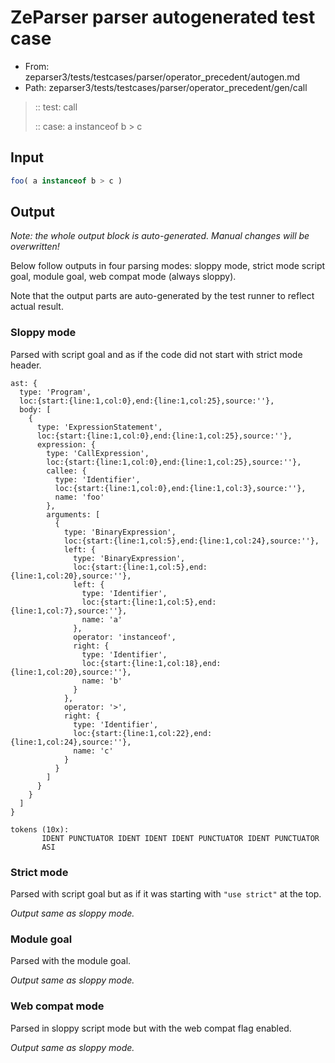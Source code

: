 # ZeParser parser autogenerated test case

- From: zeparser3/tests/testcases/parser/operator_precedent/autogen.md
- Path: zeparser3/tests/testcases/parser/operator_precedent/gen/call

> :: test: call
>
> :: case: a instanceof b > c

## Input


`````js
foo( a instanceof b > c )
`````

## Output

_Note: the whole output block is auto-generated. Manual changes will be overwritten!_

Below follow outputs in four parsing modes: sloppy mode, strict mode script goal, module goal, web compat mode (always sloppy).

Note that the output parts are auto-generated by the test runner to reflect actual result.

### Sloppy mode

Parsed with script goal and as if the code did not start with strict mode header.

`````
ast: {
  type: 'Program',
  loc:{start:{line:1,col:0},end:{line:1,col:25},source:''},
  body: [
    {
      type: 'ExpressionStatement',
      loc:{start:{line:1,col:0},end:{line:1,col:25},source:''},
      expression: {
        type: 'CallExpression',
        loc:{start:{line:1,col:0},end:{line:1,col:25},source:''},
        callee: {
          type: 'Identifier',
          loc:{start:{line:1,col:0},end:{line:1,col:3},source:''},
          name: 'foo'
        },
        arguments: [
          {
            type: 'BinaryExpression',
            loc:{start:{line:1,col:5},end:{line:1,col:24},source:''},
            left: {
              type: 'BinaryExpression',
              loc:{start:{line:1,col:5},end:{line:1,col:20},source:''},
              left: {
                type: 'Identifier',
                loc:{start:{line:1,col:5},end:{line:1,col:7},source:''},
                name: 'a'
              },
              operator: 'instanceof',
              right: {
                type: 'Identifier',
                loc:{start:{line:1,col:18},end:{line:1,col:20},source:''},
                name: 'b'
              }
            },
            operator: '>',
            right: {
              type: 'Identifier',
              loc:{start:{line:1,col:22},end:{line:1,col:24},source:''},
              name: 'c'
            }
          }
        ]
      }
    }
  ]
}

tokens (10x):
       IDENT PUNCTUATOR IDENT IDENT IDENT PUNCTUATOR IDENT PUNCTUATOR
       ASI
`````

### Strict mode

Parsed with script goal but as if it was starting with `"use strict"` at the top.

_Output same as sloppy mode._

### Module goal

Parsed with the module goal.

_Output same as sloppy mode._

### Web compat mode

Parsed in sloppy script mode but with the web compat flag enabled.

_Output same as sloppy mode._
